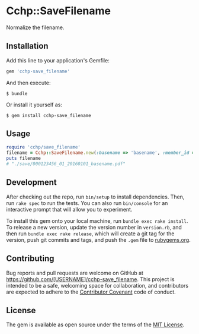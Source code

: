 # Cchp::SaveFilename

Normalize the filename.

## Installation

Add this line to your application's Gemfile:

```ruby
gem 'cchp-save_filename'
```

And then execute:

    $ bundle

Or install it yourself as:

    $ gem install cchp-save_filename

## Usage

```ruby
require 'cchp/save_filename'
filename = Cchp::SaveFilename.new(:basename => 'basename', :member_id => '000123456*01', :directory => './save', :date => Date.parse('20160101'), :file_type => '.pdf')
puts filename
# "./save/000123456_01_20160101_basename.pdf"
```

## Development

After checking out the repo, run `bin/setup` to install dependencies. Then, run `rake spec` to run the tests. You can also run `bin/console` for an interactive prompt that will allow you to experiment.

To install this gem onto your local machine, run `bundle exec rake install`. To release a new version, update the version number in `version.rb`, and then run `bundle exec rake release`, which will create a git tag for the version, push git commits and tags, and push the `.gem` file to [rubygems.org](https://rubygems.org).

## Contributing

Bug reports and pull requests are welcome on GitHub at https://github.com/[USERNAME]/cchp-save_filename. This project is intended to be a safe, welcoming space for collaboration, and contributors are expected to adhere to the [Contributor Covenant](contributor-covenant.org) code of conduct.


## License

The gem is available as open source under the terms of the [MIT License](http://opensource.org/licenses/MIT).

